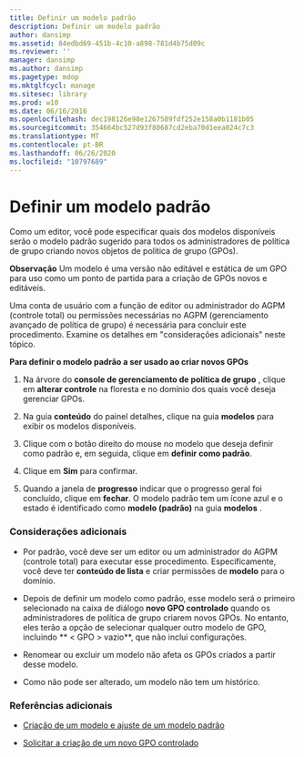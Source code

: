 ```yaml
---
title: Definir um modelo padrão
description: Definir um modelo padrão
author: dansimp
ms.assetid: 84edbd69-451b-4c10-a898-781d4b75d09c
ms.reviewer: ''
manager: dansimp
ms.author: dansimp
ms.pagetype: mdop
ms.mktglfcycl: manage
ms.sitesec: library
ms.prod: w10
ms.date: 06/16/2016
ms.openlocfilehash: dec198126e98e1267589fdf252e158a0b1181b05
ms.sourcegitcommit: 354664bc527d93f80687cd2eba70d1eea024c7c3
ms.translationtype: MT
ms.contentlocale: pt-BR
ms.lasthandoff: 06/26/2020
ms.locfileid: "10797689"
---
```

# Definir um modelo padrão


Como um editor, você pode especificar quais dos modelos disponíveis serão o modelo padrão sugerido para todos os administradores de política de grupo criando novos objetos de política de grupo (GPOs).

**Observação**  Um modelo é uma versão não editável e estática de um GPO para uso como um ponto de partida para a criação de GPOs novos e editáveis.

 

Uma conta de usuário com a função de editor ou administrador do AGPM (controle total) ou permissões necessárias no AGPM (gerenciamento avançado de política de grupo) é necessária para concluir este procedimento. Examine os detalhes em "considerações adicionais" neste tópico.

**Para definir o modelo padrão a ser usado ao criar novos GPOs**

1.  Na árvore do **console de gerenciamento de política de grupo** , clique em **alterar controle** na floresta e no domínio dos quais você deseja gerenciar GPOs.

2.  Na guia **conteúdo** do painel detalhes, clique na guia **modelos** para exibir os modelos disponíveis.

3.  Clique com o botão direito do mouse no modelo que deseja definir como padrão e, em seguida, clique em **definir como padrão**.

4.  Clique em **Sim** para confirmar.

5.  Quando a janela de **progresso** indicar que o progresso geral foi concluído, clique em **fechar**. O modelo padrão tem um ícone azul e o estado é identificado como **modelo (padrão)** na guia **modelos** .

### Considerações adicionais

-   Por padrão, você deve ser um editor ou um administrador do AGPM (controle total) para executar esse procedimento. Especificamente, você deve ter **conteúdo de lista** e criar permissões de **modelo** para o domínio.

-   Depois de definir um modelo como padrão, esse modelo será o primeiro selecionado na caixa de diálogo **novo GPO controlado** quando os administradores de política de grupo criarem novos GPOs. No entanto, eles terão a opção de selecionar qualquer outro modelo de GPO, incluindo ** &lt; GPO &gt; vazio**, que não inclui configurações.

-   Renomear ou excluir um modelo não afeta os GPOs criados a partir desse modelo.

-   Como não pode ser alterado, um modelo não tem um histórico.

### Referências adicionais

-   [Criação de um modelo e ajuste de um modelo padrão](creating-a-template-and-setting-a-default-template-agpm30ops.md)

-   [Solicitar a criação de um novo GPO controlado](request-the-creation-of-a-new-controlled-gpo-agpm30ops.md)

 

 





